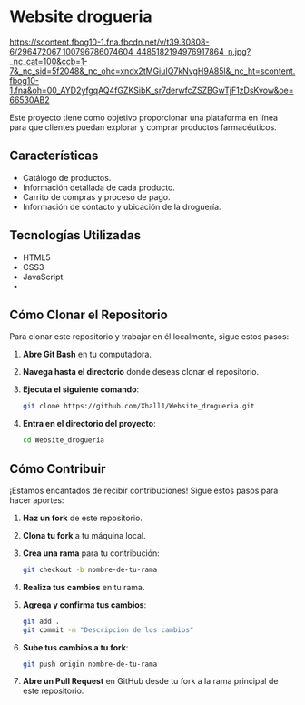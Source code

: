 # Website drogueria

https://scontent.fbog10-1.fna.fbcdn.net/v/t39.30808-6/296472067_100796786074604_4485182194976917864_n.jpg?_nc_cat=100&ccb=1-7&_nc_sid=5f2048&_nc_ohc=xndx2tMGiuIQ7kNvgH9A85l&_nc_ht=scontent.fbog10-1.fna&oh=00_AYD2yfgqAQ4fGZKSibK_sr7derwfcZSZBGwTjF1zDsKvow&oe=66530AB2 

Este proyecto tiene como objetivo proporcionar una plataforma en línea para que clientes puedan explorar y comprar productos farmacéuticos.

## Características

- Catálogo de productos.
- Información detallada de cada producto.
- Carrito de compras y proceso de pago.
- Información de contacto y ubicación de la droguería.

## Tecnologías Utilizadas

- HTML5
- CSS3
- JavaScript
- 
## Cómo Clonar el Repositorio

Para clonar este repositorio y trabajar en él localmente, sigue estos pasos:

1. **Abre Git Bash** en tu computadora.
2. **Navega hasta el directorio** donde deseas clonar el repositorio.
3. **Ejecuta el siguiente comando**:

    ```sh
    git clone https://github.com/Xhall1/Website_drogueria.git
    ```

4. **Entra en el directorio del proyecto**:

    ```sh
    cd Website_drogueria
    ```

## Cómo Contribuir

¡Estamos encantados de recibir contribuciones! Sigue estos pasos para hacer aportes:

1. **Haz un fork** de este repositorio.
2. **Clona tu fork** a tu máquina local.
3. **Crea una rama** para tu contribución:

    ```sh
    git checkout -b nombre-de-tu-rama
    ```

4. **Realiza tus cambios** en tu rama.
5. **Agrega y confirma tus cambios**:

    ```sh
    git add .
    git commit -m "Descripción de los cambios"
    ```

6. **Sube tus cambios a tu fork**:

    ```sh
    git push origin nombre-de-tu-rama
    ```

7. **Abre un Pull Request** en GitHub desde tu fork a la rama principal de este repositorio.

